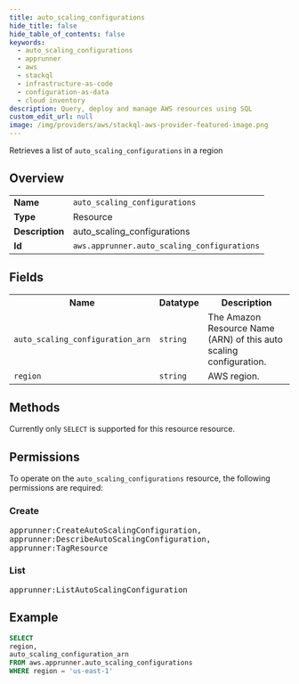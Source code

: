 ```yaml
---
title: auto_scaling_configurations
hide_title: false
hide_table_of_contents: false
keywords:
  - auto_scaling_configurations
  - apprunner
  - aws
  - stackql
  - infrastructure-as-code
  - configuration-as-data
  - cloud inventory
description: Query, deploy and manage AWS resources using SQL
custom_edit_url: null
image: /img/providers/aws/stackql-aws-provider-featured-image.png
---
```

Retrieves a list of <code>auto_scaling_configurations</code> in a region

## Overview
<table><tbody>
<tr><td><b>Name</b></td><td><code>auto_scaling_configurations</code></td></tr>
<tr><td><b>Type</b></td><td>Resource</td></tr>
<tr><td><b>Description</b></td><td>auto_scaling_configurations</td></tr>
<tr><td><b>Id</b></td><td><code>aws.apprunner.auto_scaling_configurations</code></td></tr>
</tbody></table>

## Fields
<table><tbody>
<tr><th>Name</th><th>Datatype</th><th>Description</th></tr>
<tr><td><code>auto_scaling_configuration_arn</code></td><td><code>string</code></td><td>The Amazon Resource Name (ARN) of this auto scaling configuration.</td></tr>
<tr><td><code>region</code></td><td><code>string</code></td><td>AWS region.</td></tr>

</tbody></table>

## Methods
Currently only <code>SELECT</code> is supported for this resource resource.

## Permissions

To operate on the <code>auto_scaling_configurations</code> resource, the following permissions are required:

### Create
<pre>
apprunner:CreateAutoScalingConfiguration,
apprunner:DescribeAutoScalingConfiguration,
apprunner:TagResource</pre>

### List
<pre>
apprunner:ListAutoScalingConfiguration</pre>


## Example
```sql
SELECT
region,
auto_scaling_configuration_arn
FROM aws.apprunner.auto_scaling_configurations
WHERE region = 'us-east-1'
```

